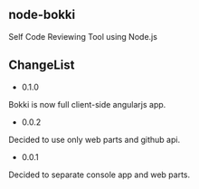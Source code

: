 node-bokki
----------

Self Code Reviewing Tool using Node.js

## ChangeList

* 0.1.0

Bokki is now full client-side angularjs app.

* 0.0.2

Decided to use only web parts and github api.

* 0.0.1  

Decided to separate console app and web parts.
